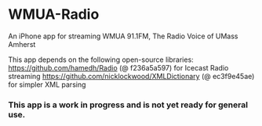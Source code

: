 WMUA-Radio
==========

An iPhone app for streaming WMUA 91.1FM, The Radio Voice of UMass Amherst

This app depends on the following open-source libraries:
https://github.com/hamedh/Radio (@ f236a5a597) for Icecast Radio streaming
https://github.com/nicklockwood/XMLDictionary (@ ec3f9e45ae) for simpler XML parsing

### This app is a work in progress and is not yet ready for general use.
